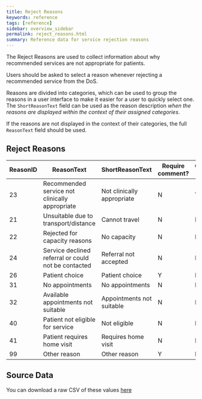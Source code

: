 ```yaml
---
title: Reject Reasons
keywords: reference
tags: [reference]
sidebar: overview_sidebar
permalink: reject_reasons.html
summary: Reference data for service rejection reasons
---
```


The Reject Reasons are used to collect information about why recommended services are not appropriate for patients.

Users should be asked to select a reason whenever rejecting a recommended service from the DoS.

Reasons are divided into categories, which can be used to group the reasons in a user interface to make it easier for a user to quickly select one. The `ShortReasonText` field can be used as the reason description *when the reasons are displayed within the context of their assigned categories*. 

If the reasons are not displayed in the context of their categories, the full `ReasonText` field should be used.

## Reject Reasons ##

| ReasonID | ReasonText | ShortReasonText | Require comment? | Clinicians only? | Category |
|-|-|-|-|-|-|
| 23 | Recommended service not clinically appropriate | Not clinically appropriate | N | Y | Clinician |
| 21 | Unsuitable due to transport/distance |	Cannot travel | N | N | Patient |
| 22 | Rejected for capacity reasons | No capacity | N | N | Service |
| 24 | Service declined referral or could not be contacted | Referral not accepted | N | N | Service |
| 26 | Patient choice | Patient choice | Y | N | Patient |
| 31 | No appointments | No appointments | N | N | Service |
| 32 | Available appointments not suitable | Appointments not suitable | N | N | Service |
| 40 | Patient not eligible for service | Not eligible | N | N | Patient |
| 41 | Patient requires home visit | Requires home visit | N | N | Patient |
| 99 | Other reason | Other reason | Y | N | Other |
  
## Source Data ##

You can download a raw CSV of these values [here](data_downloads/reject_reasons_draft_191218.csv)
